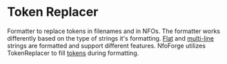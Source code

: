 # Token Replacer

Formatter to replace tokens in filenames and in NFOs. The formatter works differently based on the type of strings it's formatting. [Flat](flat.md) and [multi-line](multi-line.md) strings are formatted and support different features. NfoForge utilizes TokenReplacer to fill [tokens](tokens.md) during formatting.
